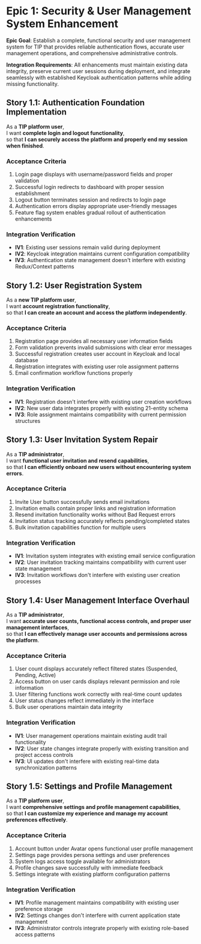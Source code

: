 # Epic 1: Security & User Management System Enhancement

**Epic Goal**: Establish a complete, functional security and user management system for TIP that provides reliable authentication flows, accurate user management operations, and comprehensive administrative controls.

**Integration Requirements**: All enhancements must maintain existing data integrity, preserve current user sessions during deployment, and integrate seamlessly with established Keycloak authentication patterns while adding missing functionality.

## Story 1.1: Authentication Foundation Implementation

As a **TIP platform user**,  
I want **complete login and logout functionality**,  
so that **I can securely access the platform and properly end my session when finished**.

### Acceptance Criteria

1. Login page displays with username/password fields and proper validation
2. Successful login redirects to dashboard with proper session establishment  
3. Logout button terminates session and redirects to login page
4. Authentication errors display appropriate user-friendly messages
5. Feature flag system enables gradual rollout of authentication enhancements

### Integration Verification

- **IV1**: Existing user sessions remain valid during deployment
- **IV2**: Keycloak integration maintains current configuration compatibility
- **IV3**: Authentication state management doesn't interfere with existing Redux/Context patterns

## Story 1.2: User Registration System

As a **new TIP platform user**,  
I want **account registration functionality**,  
so that **I can create an account and access the platform independently**.

### Acceptance Criteria  

1. Registration page provides all necessary user information fields
2. Form validation prevents invalid submissions with clear error messages
3. Successful registration creates user account in Keycloak and local database
4. Registration integrates with existing user role assignment patterns
5. Email confirmation workflow functions properly

### Integration Verification

- **IV1**: Registration doesn't interfere with existing user creation workflows
- **IV2**: New user data integrates properly with existing 21-entity schema
- **IV3**: Role assignment maintains compatibility with current permission structures

## Story 1.3: User Invitation System Repair

As a **TIP administrator**,  
I want **functional user invitation and resend capabilities**,  
so that **I can efficiently onboard new users without encountering system errors**.

### Acceptance Criteria

1. Invite User button successfully sends email invitations
2. Invitation emails contain proper links and registration information
3. Resend invitation functionality works without Bad Request errors  
4. Invitation status tracking accurately reflects pending/completed states
5. Bulk invitation capabilities function for multiple users

### Integration Verification

- **IV1**: Invitation system integrates with existing email service configuration
- **IV2**: User invitation tracking maintains compatibility with current user state management
- **IV3**: Invitation workflows don't interfere with existing user creation processes

## Story 1.4: User Management Interface Overhaul

As a **TIP administrator**,  
I want **accurate user counts, functional access controls, and proper user management interfaces**,  
so that **I can effectively manage user accounts and permissions across the platform**.

### Acceptance Criteria

1. User count displays accurately reflect filtered states (Suspended, Pending, Active)
2. Access button on user cards displays relevant permission and role information  
3. User filtering functions work correctly with real-time count updates
4. User status changes reflect immediately in the interface
5. Bulk user operations maintain data integrity

### Integration Verification

- **IV1**: User management operations maintain existing audit trail functionality
- **IV2**: User state changes integrate properly with existing transition and project access controls
- **IV3**: UI updates don't interfere with existing real-time data synchronization patterns

## Story 1.5: Settings and Profile Management

As a **TIP platform user**,  
I want **comprehensive settings and profile management capabilities**,  
so that **I can customize my experience and manage my account preferences effectively**.

### Acceptance Criteria

1. Account button under Avatar opens functional user profile management
2. Settings page provides persona settings and user preferences
3. System logs access toggle available for administrators
4. Profile changes save successfully with immediate feedback
5. Settings integrate with existing platform configuration patterns

### Integration Verification  

- **IV1**: Profile management maintains compatibility with existing user preference storage
- **IV2**: Settings changes don't interfere with current application state management
- **IV3**: Administrator controls integrate properly with existing role-based access patterns